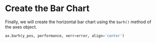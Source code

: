 # Create the Bar Chart

Finally, we will create the horizontal bar chart using the `barh()` method of the axes object.

```python
ax.barh(y_pos, performance, xerr=error, align='center')
```
